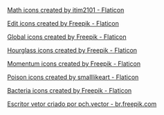 <a href="https://www.flaticon.com/free-icons/math" title="math icons">Math icons created by itim2101 - Flaticon</a>

<a href="https://www.flaticon.com/free-icons/edit" title="edit icons">Edit icons created by Freepik - Flaticon</a>

<a href="https://www.flaticon.com/free-icons/global" title="global icons">Global icons created by Freepik - Flaticon</a>

<a href="https://www.flaticon.com/free-icons/hourglass" title="hourglass icons">Hourglass icons created by Freepik - Flaticon</a>

<a href="https://www.flaticon.com/free-icons/momentum" title="momentum icons">Momentum icons created by Freepik - Flaticon</a>

<a href="https://www.flaticon.com/free-icons/poison" title="poison icons">Poison icons created by smalllikeart - Flaticon</a>

<a href="https://www.flaticon.com/free-icons/bacteria" title="bacteria icons">Bacteria icons created by Freepik - Flaticon</a>

<a href="https://br.freepik.com/fotos-vetores-gratis/escritor">Escritor vetor criado por pch.vector - br.freepik.com</a>